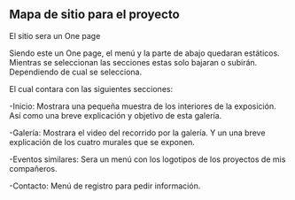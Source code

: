 Mapa de sitio para el proyecto 
-------------------------------
El sitio sera un One page

Siendo este un One page, el menú y la parte de abajo quedaran estáticos. Mientras se seleccionan las secciones estas solo bajaran o subirán. Dependiendo de cual se selecciona.

El cual contara con las siguientes secciones:

-Inicio: Mostrara una pequeña muestra de los interiores de la exposición. Así como una breve explicación y objetivo de esta galería.

-Galería: Mostrara el video del recorrido por la galería. Y un  una breve explicación de los cuatro murales que se exponen.

-Eventos similares: Sera un menú con los logotipos de los proyectos de mis compañeros.

-Contacto: Menú de registro  para pedir información.
